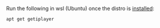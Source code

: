 Run the following in wsl (Ubuntu) once the distro is [installed](https://aka.ms/wslstore):

```
apt get getiplayer
```
